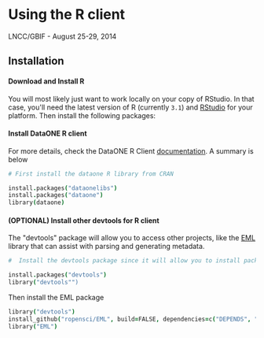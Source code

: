 Using the R client
========

LNCC/GBIF - August 25-29, 2014

Installation
--------

#### Download and Install R

You will most likely just want to work locally on your copy of RStudio. In that case, you'll need the latest version of R (currently `3.1`) and [RStudio](http://www.rstudio.com/) for your platform. Then install the following packages:


#### Install DataONE R client

For more details, check the DataONE R Client [documentation](https://releases.dataone.org/online/dataone_r/). A summary is below

```coffee
# First install the dataone R library from CRAN

install.packages("dataonelibs")
install.packages("dataone")
library(dataone)
```

#### (OPTIONAL) Install other devtools for R client

The "devtools" package will allow you to access other projects, like the [EML](https://github.com/ropensci/EML) library that can assist with parsing and generating metadata.

```coffee
#  Install the devtools package since it will allow you to install packages directly from GitHub that haven't yet been submitted to CRAN.

install.packages("devtools")
library("devtools"")
```

Then install the EML package

```coffee
library("devtools")
install_github("ropensci/EML", build=FALSE, dependencies=c("DEPENDS", "IMPORTS"))
library("EML")
```

